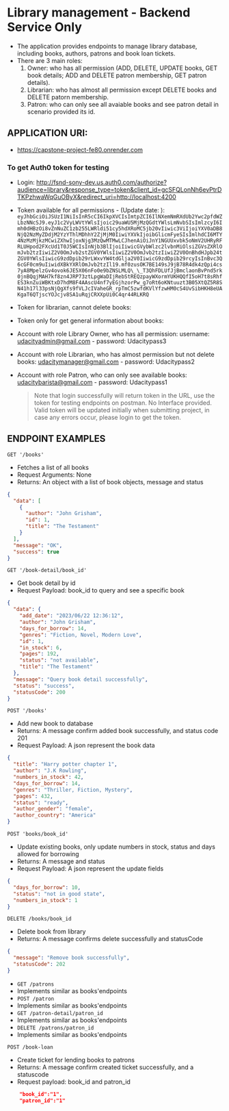 # Library management - Backend Service Only

- The application provides endpoints to manage library database, including books, authors, patrons and book loan tickets.
- There are 3 main roles:
  1. Owner: who has all permission (ADD, DELETE, UPDATE books, GET book details; ADD and DELETE patron membership, GET patron details).
  2. Librarian: who has almost all permission except DELETE books and DELETE patorn membership.
  3. Patron: who can only see all avaiable books and see patron detail in scenario provided its id.

## APPLICATION URI:

- https://capstone-project-fe80.onrender.com

### To get Auth0 token for testing

- Login: http://fsnd-sony-dev.us.auth0.com/authorize?audience=library&response_type=token&client_id=gcSFQLonNh6evPtrDTKPzhwaWqGuOByX&redirect_uri=http://localhost:4200
- Token available for all permissions - (Update date: ): `eyJhbGciOiJSUzI1NiIsInR5cCI6IkpXVCIsImtpZCI6IlNXemNmRXdUb2Ywc2pfdWZLbzNNcSJ9.eyJ1c2VyLWVtYWlsIjoic29uaWU5MjMzQGdtYWlsLmNvbSIsImlzcyI6Imh0dHBzOi8vZnNuZC1zb255LWRldi51cy5hdXRoMC5jb20vIiwic3ViIjoiYXV0aDB8NjQ2NzMyZDdjM2YzYThlMDhhY2ZjMjM0IiwiYXVkIjoibGlicmFyeSIsImlhdCI6MTY4NzMzMjkzMCwiZXhwIjoxNjg3MzQwMTMwLCJhenAiOiJnY1NGUUxvbk5oNmV2UHRyRFRLUHpod2FXcUd1T0J5WCIsInNjb3BlIjoiIiwicGVybWlzc2lvbnMiOlsiZGVsZXRlOmJvb2tzIiwiZ2V0OmJvb2stZGV0YWlsIiwiZ2V0OmJvb2tzIiwiZ2V0OnBhdHJpb24tZGV0YWlsIiwicG9zdDpib29rLWxvYW4tdGlja2V0IiwicG9zdDpib29rcyIsInBvc3Q6cGF0cm9uIiwidXBkYXRlOmJvb2tzIl19.mf0zusOK7BE149sJ9jB78R4dk4zQpi4cs7yA8MpelzGv4ovok6JE5X06nFo0e9bZNSLMLQ\_\_T3QhFDLUfJjBmclaonBvPnd5rk0jnBQqjMAH7kf8zn4JRP73ztLpgWaDIjRebStREQzpayWXormYUKHQQfI5oH7t8sRhfES3knZuiWBKtxD7hdM8F4AAscU4nf7yEGjhzorPw_g7oRt6oKNtuuzt3B05XtQZ5R8SN41h17l33psNjQgXfs9fVLJcIVaheGR_rpTmC5zwfdKVlYfzwHM0cS4UvSibHKH8eUAKgaT6QTjscYOJcjv8SA1uRqjCRXXpUi0C4qr44RLKRQ`
- Token for librarian, cannot delete books:
- Token only for get general information about books:

- Account with role Library Owner, who has all permission: username: udacityadmin@gmail.com - password: Udacitypass3
- Account with role Librarian, who has almost permission but not delete books: udacitymanager@gmail.com - password: Udacitypass2
- Account with role Patron, who can only see available books: udacitybarista@gmail.com - password: Udacitypass1
  > Note that login successfully will return token in the URL, use the token for testing endpoints on postman. No Interface provided.
  > Valid token will be updated initially when submitting project, in case any errors occur, please login to get the token.

## ENDPOINT EXAMPLES

`GET '/books'`

- Fetches a list of all books
- Request Arguments: None
- Returns: An object with a list of book objects, message and status

```json
{
  "data": [
    {
      "author": "John Grisham",
      "id": 1,
      "title": "The Testament"
    }
  ],
  "message": "OK",
  "success": true
}
```

`GET '/book-detail/book_id'`

- Get book detail by id
- Request Payload: book_id to query and see a specific book

```json
{
  "data": {
    "add_date": "2023/06/22 12:36:12",
    "author": "John Grisham",
    "days_for_borrow": 14,
    "genres": "Fiction, Novel, Modern Love",
    "id": 1,
    "in_stock": 6,
    "pages": 192,
    "status": "not available",
    "title": "The Testament"
  },
  "message": "Query book detail successfully",
  "status": "success",
  "statusCode": 200
}
```

`POST '/books' `

- Add new book to database
- Returns: A message confirm added book successfully, and status code 201
- Request Payload: A json represent the book data

```json
{
  "title": "Harry potter chapter 1",
  "author": "J.K Rowling",
  "numbers_in_stock": 42,
  "days_for_borrow": 14,
  "genres": "Thriller, Fiction, Mystery",
  "pages": 432,
  "status": "ready",
  "author_gender": "female",
  "author_country": "America"
}
```

`POST 'books/book_id'` <!--update books -->

- Update existing books, only update numbers in stock, status and days allowed for borrowing
- Returns: A message and status
- Request Payload: A json represent the update fields

```json
{
  "days_for_borrow": 10,
  "status": "not in good state",
  "numbers_in_stock": 1
}
```

`DELETE /books/book_id`

- Delete book from library
- Returns: A message confirms delete successfully and statusCode

```json
{
  "message": "Remove book successfully",
  "statusCode": 202
}
```

- `GET /patrons`
- Implements similar as books'endpoints
- `POST /patron`
- Implements similar as books'endpoints
- `GET /patron-detail/patron_id`
- Implements similar as books'endpoints
- `DELETE /patrons/patron_id`
- Implements similar as books'endpoints

`POST /book-loan`

- Create ticket for lending books to patrons
- Returns: A message confirm created ticket successfully, and a statuscode
- Request payload: book_id and patron_id

```json
    "book_id":"1",
    "patron_id":"1"
```
